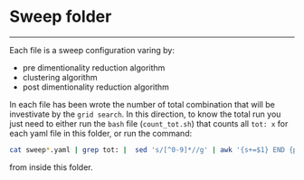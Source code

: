 # Sweep folder
---
Each file is a sweep configuration varing by:
- pre dimentionality reduction algorithm
- clustering algorithm
- post dimentionality reduction algorithm

In each file has been wrote the number of total combination that will be 
investivate by the `grid search`. In this direction, to know the total run
you just need to either run the `bash` file (`count_tot.sh`) that counts all `tot: x` for each yaml
file in this folder, or run the command:
```bash
cat sweep*.yaml | grep tot: |  sed 's/[^0-9]*//g' | awk '{s+=$1} END {print s}'
```
from inside this folder.